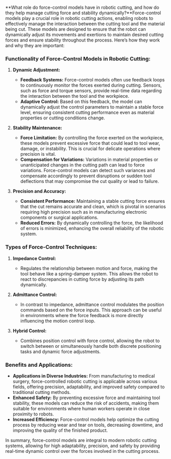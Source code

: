**What role do force-control models have in robotic cutting, and how do they help manage cutting force and stability dynamically?**Force-control models play a crucial role in robotic cutting actions, enabling robots to effectively manage the interaction between the cutting tool and the material being cut. These models are designed to ensure that the robot can dynamically adjust its movements and exertions to maintain desired cutting forces and ensure stability throughout the process. Here’s how they work and why they are important:

### Functionality of Force-Control Models in Robotic Cutting:

1. **Dynamic Adjustment:**
   - **Feedback Systems:** Force-control models often use feedback loops to continuously monitor the forces exerted during cutting. Sensors, such as force and torque sensors, provide real-time data regarding the interaction between the tool and the workpiece.
   - **Adaptive Control:** Based on this feedback, the model can dynamically adjust the control parameters to maintain a stable force level, ensuring consistent cutting performance even as material properties or cutting conditions change.

2. **Stability Maintenance:**
   - **Force Limitation:** By controlling the force exerted on the workpiece, these models prevent excessive force that could lead to tool wear, damage, or instability. This is crucial for delicate operations where precision is vital.
   - **Compensation for Variations:** Variations in material properties or unanticipated changes in the cutting path can lead to force variations. Force-control models can detect such variances and compensate accordingly to prevent disruptions or sudden tool deflections that may compromise the cut quality or lead to failure.

3. **Precision and Accuracy:**
   - **Consistent Performance:** Maintaining a stable cutting force ensures that the cut remains accurate and clean, which is pivotal in scenarios requiring high precision such as in manufacturing electronic components or surgical applications.
   - **Reduced Errors:** By dynamically controlling the force, the likelihood of errors is minimized, enhancing the overall reliability of the robotic system.

### Types of Force-Control Techniques:

1. **Impedance Control:**
   - Regulates the relationship between motion and force, making the tool behave like a spring-damper system. This allows the robot to react to discrepancies in cutting force by adjusting its path dynamically.

2. **Admittance Control:**
   - In contrast to impedance, admittance control modulates the position commands based on the force inputs. This approach can be useful in environments where the force feedback is more directly influencing the motion control loop.

3. **Hybrid Control:**
   - Combines position control with force control, allowing the robot to switch between or simultaneously handle both discrete positioning tasks and dynamic force adjustments.

### Benefits and Applications:

- **Applications in Diverse Industries:** From manufacturing to medical surgery, force-controlled robotic cutting is applicable across various fields, offering precision, adaptability, and improved safety compared to traditional cutting methods.
- **Enhanced Safety:** By preventing excessive force and maintaining tool stability, these models can reduce the risk of accidents, making them suitable for environments where human workers operate in close proximity to robots.
- **Increased Efficiency:** Force-control models help optimize the cutting process by reducing wear and tear on tools, decreasing downtime, and improving the quality of the finished product.

In summary, force-control models are integral to modern robotic cutting systems, allowing for high adaptability, precision, and safety by providing real-time dynamic control over the forces involved in the cutting process.